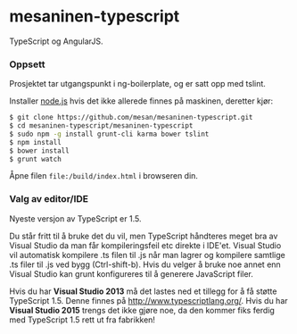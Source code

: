 # mesaninen-typescript

TypeScript og AngularJS.

### Oppsett

Prosjektet tar utgangspunkt i ng-boilerplate, og er satt opp med tslint.

Installer [node.js](https://nodejs.org/) hvis det ikke allerede finnes på maskinen, deretter kjør:

```sh
$ git clone https://github.com/mesan/mesaninen-typescript.git
$ cd mesaninen-typescript/mesaninen-typescript
$ sudo npm -g install grunt-cli karma bower tslint
$ npm install
$ bower install
$ grunt watch
```

Åpne filen `file:/build/index.html` i browseren din.

### Valg av editor/IDE

Nyeste versjon av TypeScript er 1.5.

Du står fritt til å bruke det du vil, men TypeScript håndteres meget bra av Visual Studio da man får kompileringsfeil etc direkte i IDE'et. Visual Studio vil automatisk kompilere .ts filen til .js når man lagrer og kompilere samtlige .ts filer til .js ved bygg (Ctrl-shift-b). Hvis du velger å bruke noe annet enn Visual Studio kan grunt konfigureres til å generere JavaScript filer. 

Hvis du har **Visual Studio 2013** må det lastes ned et tillegg for å få støtte TypeScript 1.5. Denne finnes på http://www.typescriptlang.org/.
Hvis du har **Visual Studio 2015** trengs det ikke gjøre noe, da den kommer fiks ferdig med TypeScript 1.5 rett ut fra fabrikken!

